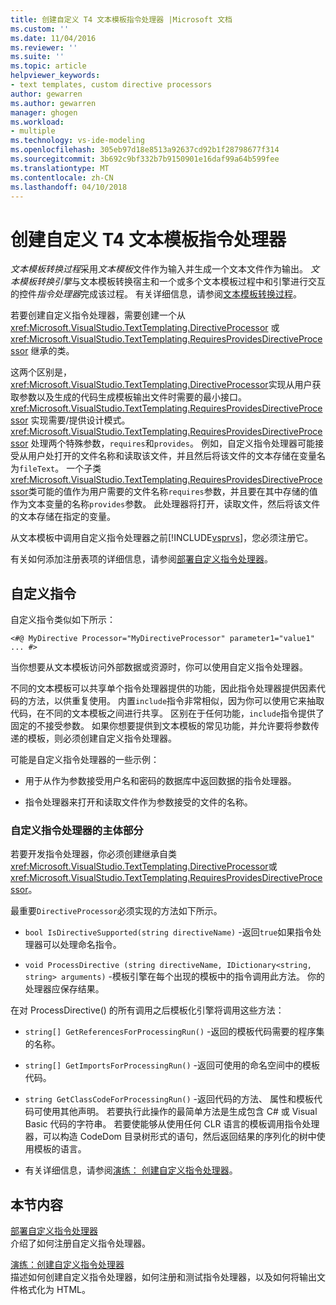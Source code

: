 ```yaml
---
title: 创建自定义 T4 文本模板指令处理器 |Microsoft 文档
ms.custom: ''
ms.date: 11/04/2016
ms.reviewer: ''
ms.suite: ''
ms.topic: article
helpviewer_keywords:
- text templates, custom directive processors
author: gewarren
ms.author: gewarren
manager: ghogen
ms.workload:
- multiple
ms.technology: vs-ide-modeling
ms.openlocfilehash: 305eb97d18e8513a92637cd92b1f28798677f314
ms.sourcegitcommit: 3b692c9bf332b7b9150901e16daf99a64b599fee
ms.translationtype: MT
ms.contentlocale: zh-CN
ms.lasthandoff: 04/10/2018
---
```

# <a name="creating-custom-t4-text-template-directive-processors"></a>创建自定义 T4 文本模板指令处理器
*文本模板转换过程*采用*文本模板*文件作为输入并生成一个文本文件作为输出。 *文本模板转换引擎*与文本模板转换宿主和一个或多个文本模板过程中和引擎进行交互的控件*指令处理器*完成该过程。 有关详细信息，请参阅[文本模板转换过程](../modeling/the-text-template-transformation-process.md)。  
  
 若要创建自定义指令处理器，需要创建一个从 <xref:Microsoft.VisualStudio.TextTemplating.DirectiveProcessor> 或 <xref:Microsoft.VisualStudio.TextTemplating.RequiresProvidesDirectiveProcessor> 继承的类。  
  
 这两个区别是，<xref:Microsoft.VisualStudio.TextTemplating.DirectiveProcessor>实现从用户获取参数以及生成的代码生成模板输出文件时需要的最小接口。 <xref:Microsoft.VisualStudio.TextTemplating.RequiresProvidesDirectiveProcessor> 实现需要/提供设计模式。 <xref:Microsoft.VisualStudio.TextTemplating.RequiresProvidesDirectiveProcessor> 处理两个特殊参数，`requires`和`provides`。  例如，自定义指令处理器可能接受从用户处打开的文件名称和读取该文件，并且然后将该文件的文本存储在变量名为`fileText`。 一个子类<xref:Microsoft.VisualStudio.TextTemplating.RequiresProvidesDirectiveProcessor>类可能的值作为用户需要的文件名称`requires`参数，并且要在其中存储的值作为文本变量的名称`provides`参数。 此处理器将打开，读取文件，然后将该文件的文本存储在指定的变量。  
  
 从文本模板中调用自定义指令处理器之前[!INCLUDE[vsprvs](../code-quality/includes/vsprvs_md.md)]，您必须注册它。  
  
 有关如何添加注册表项的详细信息，请参阅[部署自定义指令处理器](../modeling/deploying-a-custom-directive-processor.md)。  
  
## <a name="custom-directives"></a>自定义指令  
 自定义指令类似如下所示：  
  
 `<#@ MyDirective Processor="MyDirectiveProcessor" parameter1="value1" ... #>`  
  
 当你想要从文本模板访问外部数据或资源时，你可以使用自定义指令处理器。  
  
 不同的文本模板可以共享单个指令处理器提供的功能，因此指令处理器提供因素代码的方法，以供重复使用。 内置`include`指令非常相似，因为你可以使用它来抽取代码，在不同的文本模板之间进行共享。 区别在于任何功能，`include`指令提供了固定的不接受参数。 如果你想要提供到文本模板的常见功能，并允许要将参数传递的模板，则必须创建自定义指令处理器。  
  
 可能是自定义指令处理器的一些示例：  
  
-   用于从作为参数接受用户名和密码的数据库中返回数据的指令处理器。  
  
-   指令处理器来打开和读取文件作为参数接受的文件的名称。  
  
### <a name="principal-parts-of-a-custom-directive-processor"></a>自定义指令处理器的主体部分  
 若要开发指令处理器，你必须创建继承自类<xref:Microsoft.VisualStudio.TextTemplating.DirectiveProcessor>或<xref:Microsoft.VisualStudio.TextTemplating.RequiresProvidesDirectiveProcessor>。  
  
 最重要`DirectiveProcessor`必须实现的方法如下所示。  
  
-   `bool IsDirectiveSupported(string directiveName)` -返回`true`如果指令处理器可以处理命名指令。  
  
-   `void ProcessDirective (string directiveName, IDictionary<string, string> arguments)` -模板引擎在每个出现的模板中的指令调用此方法。 你的处理器应保存结果。  
  
 在对 ProcessDirective() 的所有调用之后模板化引擎将调用这些方法：  
  
-   `string[] GetReferencesForProcessingRun()` -返回的模板代码需要的程序集的名称。  
  
-   `string[] GetImportsForProcessingRun()` -返回可使用的命名空间中的模板代码。  
  
-   `string GetClassCodeForProcessingRun()` -返回代码的方法、 属性和模板代码可使用其他声明。 若要执行此操作的最简单方法是生成包含 C# 或 Visual Basic 代码的字符串。 若要使能够从使用任何 CLR 语言的模板调用指令处理器，可以构造 CodeDom 目录树形式的语句，然后返回结果的序列化的树中使用模板的语言。  
  
-   有关详细信息，请参阅[演练： 创建自定义指令处理器](../modeling/walkthrough-creating-a-custom-directive-processor.md)。  
  
## <a name="in-this-section"></a>本节内容  
 [部署自定义指令处理器](../modeling/deploying-a-custom-directive-processor.md)  
 介绍了如何注册自定义指令处理器。  
  
 [演练：创建自定义指令处理器](../modeling/walkthrough-creating-a-custom-directive-processor.md)  
 描述如何创建自定义指令处理器，如何注册和测试指令处理器，以及如何将输出文件格式化为 HTML。